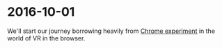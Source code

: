 # 2016-10-01

We'll start our journey borrowing heavily from [Chrome experiment](http://vr.chromeexperiments.com/)
in the world of VR in the browser.
